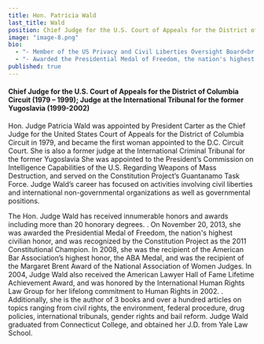 ```yaml
---
title: Hon. Patricia Wald
last_title: Wald
position: Chief Judge for the U.S. Court of Appeals for the District of Columbia Circuit (1979–99)
image: "image-8.png"
bio: 
  - "- Member of the US Privacy and Civil Liberties Oversight Board<br />"
  - "- Awarded the Presidential Medal of Freedom, the nation's highest civilian honor (2013)<br />"
published: true
---
```


#### Chief Judge for the U.S. Court of Appeals for the District of Columbia Circuit (1979 – 1999); Judge at the International Tribunal for the former Yugoslavia (1999-2002)

Hon. Judge Patricia Wald was appointed by President Carter as the Chief Judge for the United States Court of Appeals for the District of Columbia Circuit in 1979, and became the first woman appointed to the D.C. Circuit Court. She is also a former judge at the International Criminal Tribunal for the former Yugoslavia She was appointed to the President’s Commission on Intelligence Capabilities of the U.S. Regarding Weapons of Mass Destruction, and served on the Constitution Project’s Guantanamo Task Force. Judge Wald’s career has focused on activities involving civil liberties and international non-governmental organizations as well as governmental positions. 

The Hon. Judge Wald has received innumerable honors and awards including more than 20 honorary degrees. . On November 20, 2013, she was awarded the Presidential Medal of Freedom, the nation's highest civilian honor, and was recognized by the Constitution Project as the 2011 Constitutional Champion. In 2008, she was the recipient of the American Bar Association’s highest honor, the ABA Medal, and was the recipient of the Margaret Brent Award of the National Association of Women Judges.  In 2004, Judge Wald also received the American Lawyer Hall of Fame Lifetime Achievement Award, and was honored by the International Human Rights Law Group for her lifelong commitment to Human Rights in 2002.  . Additionally, she is the author of 3 books and over a hundred articles on topics ranging from civil rights, the environment, federal procedure, drug policies, international tribunals, gender rights and bail reform. Judge Wald graduated from Connecticut College, and obtained her J.D. from Yale Law School.
